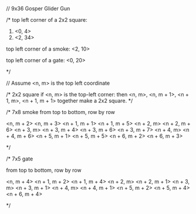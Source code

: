 // 9x36 Gosper Glider Gun

/*
top left corner of a 2x2 square: 
1. <0, 4>
2. <2, 34>

top left corner of a smoke:
<2, 10>

top left corner of a gate:
<0, 20>

*/

// Assume <n, m> is the top left coordinate

/* 2x2 square
if <n, m> is the top-left corner:
then <n, m>, <n, m + 1>, <n + 1, m>, <n + 1, m + 1>
together make a 2x2 square.
*/

/* 7x8 smoke 
from top to bottom, row by row

<n, m + 2>
<n, m + 3>
<n + 1, m + 1>
<n + 1, m + 5>
<n + 2, m>
<n + 2, m + 6>
<n + 3, m>
<n + 3, m + 4>
<n + 3, m + 6>
<n + 3, m + 7>
<n + 4, m>
<n + 4, m + 6>
<n + 5, m + 1>
<n + 5, m + 5>
<n + 6, m + 2>
<n + 6, m + 3>

*/

/* 7x5 gate

from top to bottom, row by row

<n, m + 4>
<n + 1, m + 2>
<n + 1, m + 4>
<n + 2, m>
<n + 2, m + 1>
<n + 3, m>
<n + 3, m + 1>
<n + 4, m>
<n + 4, m + 1>
<n + 5, m + 2>
<n + 5, m + 4>
<n + 6, m + 4>

*/

